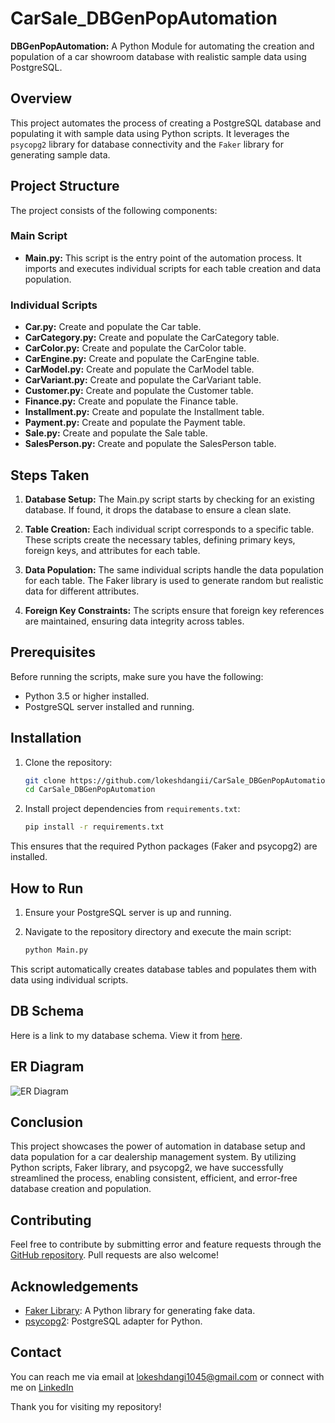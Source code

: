 # CarSale_DBGenPopAutomation
**DBGenPopAutomation:** A Python Module for automating the creation and population of a car showroom database with realistic sample data using PostgreSQL.

## Overview

This project automates the process of creating a PostgreSQL database and populating it with sample data using Python scripts. It leverages the `psycopg2` library for database connectivity and the `Faker` library for generating sample data.

## Project Structure

The project consists of the following components:

### Main Script

- **Main.py:** This script is the entry point of the automation process. It imports and executes individual scripts for each table creation and data population.

### Individual Scripts

- **Car.py:** Create and populate the Car table.
- **CarCategory.py:** Create and populate the CarCategory table.
- **CarColor.py:** Create and populate the CarColor table.
- **CarEngine.py:** Create and populate the CarEngine table.
- **CarModel.py:** Create and populate the CarModel table.
- **CarVariant.py:** Create and populate the CarVariant table.
- **Customer.py:** Create and populate the Customer table.
- **Finance.py:** Create and populate the Finance table.
- **Installment.py:** Create and populate the Installment table.
- **Payment.py:** Create and populate the Payment table.
- **Sale.py:** Create and populate the Sale table.
- **SalesPerson.py:** Create and populate the SalesPerson table.

## Steps Taken

1. **Database Setup:** The Main.py script starts by checking for an existing database. If found, it drops the database to ensure a clean slate.

2. **Table Creation:** Each individual script corresponds to a specific table. These scripts create the necessary tables, defining primary keys, foreign keys, and attributes for each table.

3. **Data Population:** The same individual scripts handle the data population for each table. The Faker library is used to generate random but realistic data for different attributes.

4. **Foreign Key Constraints:** The scripts ensure that foreign key references are maintained, ensuring data integrity across tables.

## Prerequisites

Before running the scripts, make sure you have the following:

- Python 3.5 or higher installed.
- PostgreSQL server installed and running.

## Installation

1. Clone the repository:

    ```bash
    git clone https://github.com/lokeshdangii/CarSale_DBGenPopAutomation
    cd CarSale_DBGenPopAutomation
    ```

2. Install project dependencies from `requirements.txt`:

    ```bash
    pip install -r requirements.txt
    ```

This ensures that the required Python packages (Faker and psycopg2) are installed.

## How to Run

1. Ensure your PostgreSQL server is up and running.

2. Navigate to the repository directory and execute the main script:

    ```bash
    python Main.py
    ```

This script automatically creates database tables and populates them with data using individual scripts.

## DB Schema

Here is a link to my database schema. View it from [here](https://docs.google.com/spreadsheets/d/142qSCSo7DvzJm0dkXzN0Z9ECH6Y3db7tqqDw3qo8G8s/edit#gid=0).

## ER Diagram

![ER Diagram](https://drive.google.com/drive/folders/1--omhiAKBSStZOxVnZHsD9zIXlWoCw4G)

## Conclusion

This project showcases the power of automation in database setup and data population for a car dealership management system. By utilizing Python scripts, Faker library, and psycopg2, we have successfully streamlined the process, enabling consistent, efficient, and error-free database creation and population.

## Contributing

Feel free to contribute by submitting error and feature requests through the [GitHub repository](https://github.com/lokeshdangii/CarSale_DBGenPopAutomation). Pull requests are also welcome!

## Acknowledgements

- [Faker Library](https://faker.readthedocs.io/en/master/): A Python library for generating fake data.
- [psycopg2](https://pypi.org/project/psycopg2/): PostgreSQL adapter for Python.

## Contact

You can reach me via email at [lokeshdangi1045@gmail.com](mailto:lokeshdangi1045@gmail.com) or connect with me on [LinkedIn](https://www.linkedin.com/in/lokeshdangi/)

Thank you for visiting my repository!
